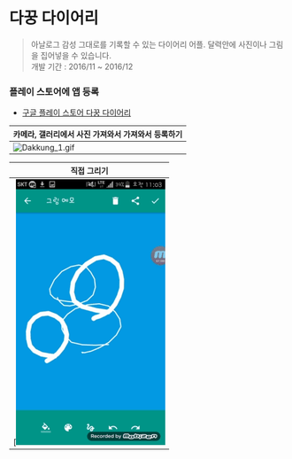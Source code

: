 # 다꿍 다이어리 

> 아날로그 감성 그대로를 기록할 수 있는 다이어리 어플. 달력안에 사진이나 그림을 집어넣을 수 있습니다.<br/>
> 개발 기간 : 2016/11 ~ 2016/12

### 플레이 스토어에 앱 등록
 - [구글 플레이 스토어 다꿍 다이어리](https://play.google.com/store/apps/details?id=com.untie.daywal&hl=ko)
 

| 카메라, 갤러리에서 사진 가져와서 가져와서 등록하기 | 
| --- | 
| ![Dakkung_1.gif](dakkung_1.gif)  | 

| 직접 그리기 |
| --- |
[![Dakkung_2.gif](dakkung_2.gif) |

